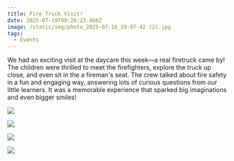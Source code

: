 ```yaml
---
title: Fire Truck Visit!
date: 2025-07-19T00:26:23.468Z
image: /static/img/photo_2025-07-16_19-07-42 (2).jpg
tags:
  - Events
---
```

We had an exciting visit at the daycare this week—a real firetruck came by! The children were thrilled to meet the firefighters, explore the truck up close, and even sit in the a fireman's seat. The crew talked about fire safety in a fun and engaging way, answering lots of curious questions from our little learners. It was a memorable experience that sparked big imaginations and even bigger smiles!

![](/static/img/photo_2025-07-16_11-15-32(2).jpg)

![](/static/img/photo_2025-07-16_19-07-42(9).jpg)

![](/static/img/photo_2025-07-16_11-15-32(3).jpg)

![](/static/img/photo_2025-07-16_11-15-33.jpg)